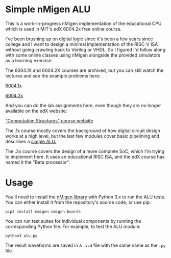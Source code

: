 # Simple nMigen ALU

This is a work-in-progress nMigen implementation of the educational CPU which is used in MIT's edX 6004.2x free online course.

I've been brushing up on digital logic since it's been a few years since college and I want to design a minimal implementation of the RISC-V ISA without going crawling back to Verilog or VHDL. So I figured I'd follow along with some online classes using nMigen alongside the provided simulators as a learning exercise.

The 6004.1X and 6004.2X courses are archived, but you can still watch the lectures and see the example problems here:

[6004.1x](https://courses.edx.org/courses/course-v1:MITx+6.004.1x_3+3T2016/course/)

[6004.2x](https://courses.edx.org/courses/course-v1:MITx+6.004.2x_2+3T2016/course/)


And you can do the lab assignments here, even though they are no longer available on the edX website:

["Computation Structures" course website](https://computationstructures.org/)

The .1x course mostly covers the background of how digital circuit design works at a high level, but the last few modules cover basic pipelining and describes a [simple ALU.](https://github.com/WRansohoff/nmigen_alu_test)

The .2x course covers the design of a more complete SoC, which I'm trying to implement here. It uses an educational RISC ISA, and the edX course has named it the "Beta processor".

# Usage

You'll need to install the [nMigen library](https://github.com/m-labs/nmigen/) with Python 3.x to run the ALU tests. You can either install it from the repository's source code, or use pip:

    pip3 install nmigen nmigen-boards

You can run test suites for individual components by running the corresponding Python file. For example, to test the ALU module:

    python3 alu.py

The result waveforms are saved in a `.vcd` file with the same name as the `.py` file.
